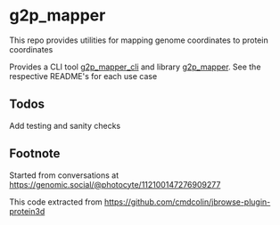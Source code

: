 # g2p_mapper

This repo provides utilities for mapping genome coordinates to protein
coordinates

Provides a CLI tool [g2p_mapper_cli](packages/cli) and library
[g2p_mapper](packages/g2p_mapper). See the respective README's for each use case

## Todos

Add testing and sanity checks

## Footnote

Started from conversations at
https://genomic.social/@photocyte/112100147276909277

This code extracted from https://github.com/cmdcolin/jbrowse-plugin-protein3d
